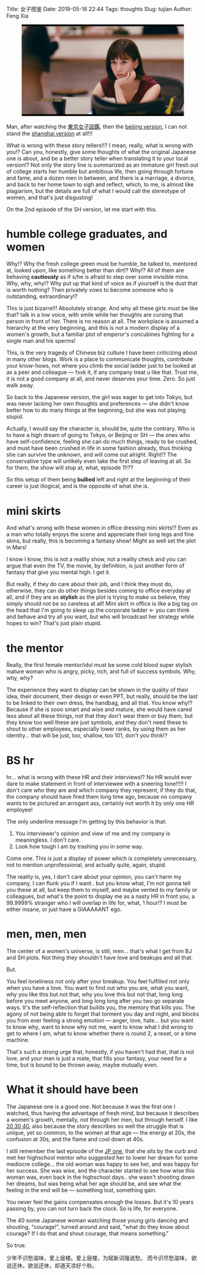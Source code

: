 Title: 女子图鉴
Date: 2019-05-16 22:44
Tags: thoughts
Slug: tujian
Author: Feng Xia


<figure class="col s12">
  <img src="images/tokyo%20girl.png"/>
</figure>

Man, after watching the [東京女子図鑑][1], then the [beijing
version][2], I can not stand the [shanghai version][3] at all!!!


What is wrong with these story tellers!!? I mean, really, what is
wrong with you!? Can you, honestly, give some thoughts of what the
original Japanese one is about, and be a better story teller when
translating it to your local version!? Not only the story line is
summarized as an immature girl fresh out of college starts her humble
but ambitious life, then going through fortune and fame, and a dozen
men in between, and there is a marriage, a divorce, and back to her
home town to sigh and reflect, which, to me, is almost like
plagiarism, but the details are full of what I would call the
stereotype of women, and that's just disgusting!

On the 2nd episode of the SH version, let me start with this. 

# humble college graduates, and women

Why!? Why the fresh college green must be humble, be talked to,
mentored at, looked upon, like something better than dirt!? Why!?
All of them are behaving **cautiously** as if s/he is afraid to step
over some invisible mine. Why, why, why!? Why put up that kind of
voice as if yourself is the dust that is worth nothing? Then privately
vows to become someone who is outstanding, extraordinary!? 

This is just bizarre!!! Absolutely strange. And why all these girls
must be like that? talk in a low voice, with smile while her thoughts
are cursing that person in front of her. There is no reason at
all. The workplace is assumed a hierarchy at the very beginning, and
this is not a modern display of a women's growth, but a familiar plot
of emperor's concubines fighting for a single man and his sperms!

This, is the very tragedy of Chinese biz culture I have been
criticizing about in many other blogs. Work is a place to communicate
thoughts, contribute your know-hows, not where you climb the social
ladder just to be looked at as a peer and colleague &mdash; fxxk it,
if any company treat u like that. Trust me, it is not a good company
at all, and never deserves your time. Zero. So just walk away.

So back to the Japanese version, the girl was eager to get into Tokyo,
but was never lacking her own thoughts and preferences &mdash; she
didn't know better how to do many things at the beginning, but she was
not playing stupid. 

Actually, I would say the character is, should be, quite the
contrary. Who is to have a high dream of going to Tokyo, or Beijing or
SH &mdash; the ones who have self-confidence, feeling she can do much
things, ready to be crushed, and must have been crushed in life in
some fashion already, thus thinking she can survive the unknown, and
will come out alright. Right!? The conservative type will unlikely
even take the first step of leaving at all. So for them, the show will
stop at, what, episode 1!!?? 

So this setup of them being **bullied** left and right at the
beginning of their career is just illogical, and is the opposite of
what she is.


# mini skirts

And what's wrong with these women in office dressing mini skirts!?
Even as a man who totally enjoys the scene and appreciate their long
legs and fine skins, but really, this is becoming a fantasy show!
Might as well set the plot in Mars!

I know I know, this is not a reality show, not a reality check and you
can argue that even the TV, the movie, by definition, is just another
form of fantasy that give you mental high. I get it. 

But really, if they do care about their job, and I think they must do,
otherwise, they can do other things besides coming to office everyday
at all, and if they are as **stylish** as the plot is trying to make
us believe, they simply should not be so careless at all! Mini skirt
in office is like a big tag on the head that I'm going to sleep up the
corporate ladder &larr; you can think and behave and try all you want,
but who will broadcast her strategy while hopes to win? That's just
plain stupid.

# the mentor

Really, the first female mentor/idol must be some cold blood super
stylish mature woman who is angry, picky, rich, and full of success
symbols. Why, why, why? 

The experience they want to display can be shown in the quality of
their idea, their document, their design or even PPT, but really,
should be the last to be linked to their own dress, the handbag, and
all that. You know why!? Because if she is sooo smart and wise and
mature, she would have cared less about all these things, not that
they don't wear them or buy them, but they know too well these are
just symbols, and they don't need these to shout to other employees,
especially lower ranks, by using them as her identity... that will be
just, too, shallow, too 101, don't you think!?

# BS hr

hr... what is wrong with these HR and their interviews!? No HR would
ever dare to make statement in front of interviewee with a sneering
tone!!!!! I don't care who they are and which company they represent,
if they do that, the company should have fired them long time ago,
because no company wants to be pictured an arrogant ass, certainly not
worth it by only one HR employee!

The only underline message I'm getting by this behavior is that:

1. You interviewer's opinion and view of me and my company is
   meaningless. I don't care.
2. Look how tough I am by trashing you in some way.

Come one. This is just a display of power which is completely
unnecessary, not to mention unprofessional, and actually quite, again,
stupid.

The reality is, yes, I don't care about your opinion, you can't harm
my company, I can flunk you if I want.. but you know what, I'm not
gonna tell you these at all, but keep them to myself, and maybe vented
to my family or colleagues, but what's the point to display me as a
nasty HR in front you, a 99.9999% stranger who I will overlap in life
for, what, 1 hour!? I must be either insane, or just have a GIAAAAANT
ego.

# men, men, men

The center of a women's universe, is still, men... that's what I get
from BJ and SH plots. Not thing they shouldn't have love and beakups
and all that.

But.

You feel loneliness not only after your breakup. You feel fulfilled
not only when you have a love. You want to find out who you are, what
you want, why you like this but not that, why you love this but not
that, long long before you meet anyone, and long long long after you
two go separate ways. It's the self-reflection that builds you, the
memory that kills you. The agony of not being able to forget that
torment you day and night, and blocks you from ever feeling a strong
emotion &mdash; anger, love, hate... but you want to know why, want to
know why not me, want to know what I did wrong to get to where I am,
what to know whether there is round 2, a reset, or a time machine.

That's such a strong urge that, honestly, if you haven't had that,
that is not love, and your man is just a mate, that fills your
fantasy, your need for a time, but is bound to be thrown away, maybe
mutually even.

# What it should have been

The Japanese one is a good one. Not because it was the first one I
watched, thus having the advantage of fresh mind, but because it
describes a women's growth, mentally, not through her men, but through
herself. I like [20,30,40][4], also because the story describes so
well the struggle that is unique, yet so common, to the women at that
age &mdash; the energy at 20s, the confusion at 30s, and the flame and
cool down at 40s.

I still remember the last episode of the [JP one][1], that she sits by
the curb and met her highschool mentor who suggested her to lower her
dream for some mediocre college... the old woman was happy to see her,
and was happy for her success. She was wise, and the character started
to see how wise this woman was, even back in the highschool days.. she
wasn't shooting down her dreams, but was being what her age should be,
and see what the feeling in the end will be &mdash; something lost,
something gain. 

You never feel the gains compensates enough the losses. But it's 10
years passing by, you can not turn back the clock. So is life, for
everyone.

The 40 some Japanese woman watching those young girls dancing and
shouting, "courage!", turned around and said, "what do they know about
courage? If I do that and shout courage, that means something."

So true. 

少年不识愁滋味，爱上层楼。爱上层楼，为赋新词强说愁。 而今识尽愁滋味，
欲说还休。欲说还休，却道天凉好个秋。





[1]: https://www.amazon.co.jp/%E6%9D%B1%E4%BA%AC%E5%A5%B3%E5%AD%90%E5%9B%B3%E9%91%91%E3%82%B7%E3%83%BC%E3%82%BA%E3%83%B3%EF%BC%91/dp/B01MRVSJ77

[2]: https://www.youtube.com/watch?v=R8BR7KllsfM
[3]: https://www.youtube.com/watch?v=JCkPNFwjdAk
[4]: https://en.wikipedia.org/wiki/20_30_40
